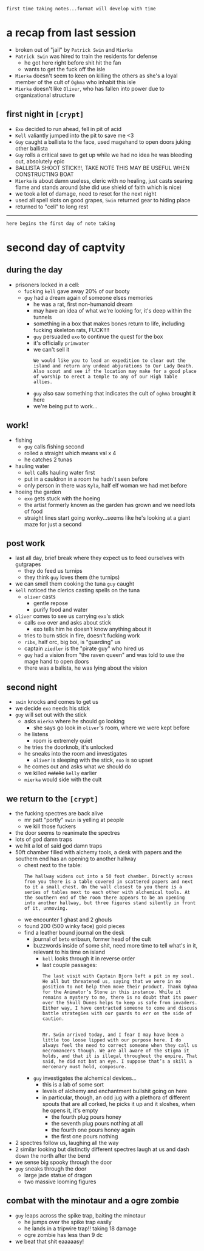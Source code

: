 ```
first time taking notes...format will develop with time
```
# a recap from last session
- broken out of "jail" by `Patrick Swin` and `Mierka`
- `Patrick Swin` was hired to train the residents for defense
    - he got here right before shit hit the fan
    - wants to get the fuck off the isle
- `Mierka` doesn't seem to keen on killing the others as she's a loyal member of the cult of `Oghma` who inhabit this isle
- `Mierka` doesn't like `Oliver`, who has fallen into power due to organizational structure

## first night in `[crypt]` 
- `Exo` decided to run ahead, fell in pit of acid
- `Kell` valiantly jumped into the pit to save me <3
- `Guy` caught a ballista to the face, used magehand to open doors juking other ballista
- `Guy` rolls a critical save to get up while we had no idea he was bleeding out, absolutely epic
- BALLISTA SHOOT STICK!!!, TAKE NOTE THIS MAY BE USEFUL WHEN CONSTRUCTING BOAT
- `Mierka` is about damn useless, cleric with no healing, just casts searing flame and stands around (she did use shield of faith which is nice)
- we took a lot of damage, need to reset for the next night
- used all spell slots on good grapes, `Swin` returned gear to hiding place
- returned to "cell" to long rest

---

```
here begins the first day of note taking
```

# second day of captvity
## during the day
- prisoners locked in a cell:
    - fucking `kell` gave away 20% of our booty
    - `guy` had a dream again of someone elses memories
        - he was a rat, first non-humanoid dream
        - may have an idea of what we're looking for, it's deep within the tunnels
        - something in a box that makes bones return to life, including fucking skeleton rats, FUCK!!!!
        - `guy` persuaded `exo` to continue the quest for the box
        - it's officially `primwater`
        - we can't sell it
            ```
            We would like you to lead an expedition to clear out the island and return any undead abjurations to Our Lady Death. Also scout and see if the location may make for a good place of worship to erect a temple to any of our High Table allies.
            ```
        - `guy` also saw something that indicates the cult of `oghma` brought it here
        - we're being put to work...
## work!
- fishing
    - `guy` calls fishing second
    - rolled a straight which means val x 4
    - he catches 2 tunas
- hauling water
    - `kell` calls hauling water first
    - put in a cauldron in a room he hadn't seen before
    - only person in there was `Kyla`, half elf woman we had met before
- hoeing the garden
    - `exo` gets stuck with the hoeing
    - the artist formerly known as the garden has grown and we need lots of food
    - straight lines start going wonky...seems like he's looking at a giant maze for just a second

## post work
- last all day, brief break where they expect us to feed ourselves with gutgrapes
    - they do feed us turnips
    - they think `guy` loves them (the turnips)
- we can smell them cooking the tuna `guy` caught
- `kell` noticed the clerics casting spells on the tuna
    - `oliver` casts
        - gentle repose
        - purify food and water
- `oliver` comes to see us carrying `exo`'s stick
    - calls `exo` over and asks about stick
        - exo tells him he doesn't know anything about it
    - tries to burn stick in fire, doesn't fucking work
    - `ribs`, half orc, big boi, is "guarding" us
    - captain `ziedler` is the "pirate guy" who hired us
    - `guy` had a vision from "the raven queen" and was told to use the mage hand to open doors
    - there was a balista, he was lying about the vision

## second night
- `swin` knocks and comes to get us
- we decide `exo` needs his stick
- `guy` will set out with the stick
    - asks `mierka` where he should go looking
        - she says go look in `oliver`'s room, where we were kept before
    - he listens
        - room is extremely quiet
    - he tries the doorknob, it's unlocked
    - he sneaks into the room and investigates
        - `oliver` is sleeping with the stick, `exo` is so upset
    - he comes out and asks what we should do
    - we killed ~~natalie~~ `kelly` earlier 
    - `mierka` would side with the cult

## we return to the `[crypt]`
- the fucking spectres are back alive
    - mr patt "portly" `swin` is yelling at people
    - we kill those fuckers
- the door seems to reanimate the spectres
- lots of god damn traps
- we hit a lot of said god damn traps
- 50ft chamber filled with alchemy tools, a desk with papers and the  southern end has an opening to another hallway
    - chest next to the table:
        ```
        The hallway widens out into a 50 foot chamber. Directly across from you there is a table covered in scattered papers and next to it a small chest. On the wall closest to you there is a series of tables next to each other with alchemical tools. At the southern end of the room there appears to be an opening into another hallway, but three figures stand silently in front of it, unmoving.
        ```
    - we encounter 1 ghast and 2 ghouls
    - found 200 (500 winky face) gold pieces
    - find a leather bound journal on the desk
        - journal of `beto` eribaun, former head of the cult
        - buzzwords inside of some shit, need more time to tell what's in it, relevant to his time on island
            - `kell` looks through it in reverse order
            - last couple passages:
                ```
                The last visit with Captain Bjorn left a pit in my soul. He all but threatened us, saying that we were in no position to not help them move their product. Thank Oghma for the Animator’s Stone in this instance. While it remains a mystery to me, there is no doubt that its power over the Skull Dunes helps to keep us safe from invaders. Either way, I have contracted someone to come and discuss battle strategies with our guards to err on the side of caution.  


                Mr. Swin arrived today, and I fear I may have been a little too loose lipped with our purpose here. I do always feel the need to correct someone when they call us necromancers though. We are all aware of the stigma it holds, and that it is illegal throughout the empire. That said, he did not bat an eye. I suppose that’s a skill a mercenary must hold, composure. 
                ```
        - `guy` investigates the alchemical devices...
            - this is a lab of some sort
            - levels of alchemy and enchantment bullshit going on here
            - in particular, though, an odd jug with a plethora of different spouts that are all corked, he picks it up and it sloshes, when he opens it, it's empty
                - the fourth plug pours honey
                - the seventh plug pours nothing at all
                - the fourth one pours honey again
                - the first one pours nothing
- 2 spectres follow us, laughing all the way
- 2 similar looking but distinctly different spectres laugh at us and dash down the north after the bend
- we sense big spooky through the door
- `guy` sneaks through the door
    - large jade statue of dragon
    - two massive looming figures

## combat with the minotaur and a ogre zombie
- `guy` leaps across the spike trap, baiting the minotaur
    - he jumps over the spike trap easily
    - he lands in a tripwire trap!! taking 18 damage
    - ogre zombie has less than 9 dc
- we beat that shit eaaaaasy!

